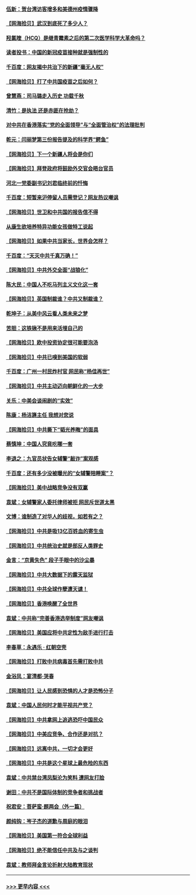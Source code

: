 #### [伍新：贺台湾访客增多和美德州疫情骤降](../pages/nsc993/n12865651.md?t=04081302) 
#### [【网海拾贝】武汉到底死了多少人？](../pages/nsc993/n12863707.md?t=04081302) 
#### [羟氯喹（HCQ）是继青霉素之后的第二次医学科学大革命吗？](../pages/nsc993/n12638564.md?t=04081302) 
#### [读者投书：中国的新冠疫苗接种就是强制性的](../pages/nsc993/n12859932.md?t=04081302) 
#### [千百度：网友揭中共治下的新疆“毫无人权”](../pages/nsc993/n12858385.md?t=04081302) 
#### [【网海拾贝】打了中共国疫苗之后如何？](../pages/nsc993/n12857866.md?t=04081302) 
#### [曾慧燕：司马璐走入历史 功载千秋](../pages/nsc993/n12856996.md?t=04081302) 
#### [清竹：是执法 还是赤匪在抢劫？](../pages/nsc993/n12856952.md?t=04081302) 
#### [对中共在香港落实“党的全面领导”与“全面管治权”的法理批判](../pages/nsc993/n12856929.md?t=04081302) 
#### [乾元：闫丽梦第三份报告提及的科学界“鳄鱼”](../pages/nsc993/n12855985.md?t=04081302) 
#### [【网海拾贝】下一个新疆人将会是你们](../pages/nsc993/n12855864.md?t=04081302) 
#### [【网海拾贝】拜登政府将鼓励外交官会晤台官员](../pages/nsc993/n12853615.md?t=04081302) 
#### [河北一党委副书记刘君临终前的忏悔](../pages/nsc993/n12849420.md?t=04081302) 
#### [千百度：短暂来沪停留人员需登记？网友热议嘲讽](../pages/nsc993/n12853497.md?t=04081302) 
#### [【网海拾贝】世卫和中共国的报告信不得](../pages/nsc993/n12850902.md?t=04081302) 
#### [从康生欲培养特异功能女孩做特工说起](../pages/nsc993/n12849289.md?t=04081302) 
#### [【网海拾贝】如果中共当家长，世界会怎样？](../pages/nsc993/n12848436.md?t=04081302) 
#### [千百度：“天灭中共千真万确！”](../pages/nsc993/n12845659.md?t=04081302) 
#### [【网海拾贝】中共外交全面“战狼化”](../pages/nsc993/n12845607.md?t=04081302) 
#### [陈大民：中国人不吃马列主义文化这一套](../pages/nsc993/n12842496.md?t=04081302) 
#### [【网海拾贝】英国制裁谁？中共又制裁谁？](../pages/nsc993/n12840909.md?t=04081302) 
#### [乾坤子：从美中风云看人类未来之梦](../pages/nsc993/n12840590.md?t=04081302) 
#### [苦胆：这铁锹不是用来活埋自己的](../pages/nsc993/n12839512.md?t=04081302) 
#### [【网海拾贝】欧中投资协定很可能要泡汤](../pages/nsc993/n12835122.md?t=04081302) 
#### [【网海拾贝】中共已嗅到美国的软弱](../pages/nsc993/n12832411.md?t=04081302) 
#### [千百度：广州一村民炸村官 网民称“杨佳再世”](../pages/nsc993/n12832380.md?t=04081302) 
#### [【网海拾贝】中共主动迈向朝鲜化的一大步](../pages/nsc993/n12829887.md?t=04081302) 
#### [关乐：中美会谈闹剧的“实效”](../pages/nsc993/n12826698.md?t=04081302) 
#### [陈康：杨洁篪主任  我想对您说](../pages/nsc993/n12826609.md?t=04081302) 
#### [【网海拾贝】中共撕下“韬光养晦”的面具](../pages/nsc993/n12826459.md?t=04081302) 
#### [蔡慎坤：中国人究竟吃哪一套](../pages/nsc993/n12826010.md?t=04081302) 
#### [李退之：九官员状告女辅警“敲诈”案观感](../pages/nsc993/n12823984.md?t=04081302) 
#### [千百度：还有多少没被曝光的“女辅警陪睡案”？](../pages/nsc993/n12822136.md?t=04081302) 
#### [【网海拾贝】美中战略竞争没有双赢](../pages/nsc993/n12822105.md?t=04081302) 
#### [袁斌：女辅警家人委托律师被拒 网民斥世道太黑](../pages/nsc993/n12822004.md?t=04081302) 
#### [文博：谁制造了对华人的歧视，如若有之？](../pages/nsc993/n12821635.md?t=04081302) 
#### [【网海拾贝】中共是吸13亿百姓血的寄生虫](../pages/nsc993/n12819191.md?t=04081302) 
#### [【网海拾贝】中共统治史就是部反人类罪史](../pages/nsc993/n12816738.md?t=04081302) 
#### [金言：“京黄失色” 段子手眼中的沙尘暴](../pages/nsc993/n12815700.md?t=04081302) 
#### [【网海拾贝】中共大数据下的露天监狱](../pages/nsc993/n12811075.md?t=04081302) 
#### [【网海拾贝】中共全球作孽遭天谴！](../pages/nsc993/n12810258.md?t=04081302) 
#### [【网海拾贝】香港唤醒了全世界](../pages/nsc993/n12809100.md?t=04081302) 
#### [袁斌：中共称“完善香港选举制度”网友嘲讽](../pages/nsc993/n12808994.md?t=04081302) 
#### [【网海拾贝】美国应将中共定性为敌手进行打击](../pages/nsc993/n12806870.md?t=04081302) 
#### [李春草：永遇乐 · 红朝空壳](../pages/nsc993/n12805365.md?t=04081302) 
#### [【网海拾贝】打败中共病毒首先需打败中共](../pages/nsc993/n12803930.md?t=04081302) 
#### [金浴凤：宴清都‧哭春](../pages/nsc993/n12801601.md?t=04081302) 
#### [【网海拾贝】让人民感到恐惧的人才是恐怖分子](../pages/nsc993/n12799347.md?t=04081302) 
#### [袁斌：中国人民何时才能平视共产党？](../pages/nsc993/n12799306.md?t=04081302) 
#### [【网海拾贝】中共拿网上追逃恐吓中国民众](../pages/nsc993/n12796905.md?t=04081302) 
#### [【网海拾贝】中美应竞争、合作还是对抗？](../pages/nsc993/n12794675.md?t=04081302) 
#### [【网海拾贝】远离中共，一切才会更好](../pages/nsc993/n12793572.md?t=04081302) 
#### [【网海拾贝】中共是这个星球上最危险的东西](../pages/nsc993/n12791400.md?t=04081302) 
#### [袁斌：中共禁台湾凤梨沦为笑料 遭网友打脸](../pages/nsc993/n12791335.md?t=04081302) 
#### [谢田：中共不是国际体制的竞争者和挑战者](../pages/nsc993/n12791212.md?t=04081302) 
#### [祝君安：菩萨蛮·题两会（外一篇）](../pages/nsc993/n12786801.md?t=04081302) 
#### [颜纯钩：岑子杰的道歉与周庭的眼泪](../pages/nsc993/n12786775.md?t=04081302) 
#### [【网海拾贝】美国第一符合全球利益](../pages/nsc993/n12786666.md?t=04081302) 
#### [【网海拾贝】绝不能信任中共及与之谈判](../pages/nsc993/n12784266.md?t=04081302) 
#### [袁斌：教师拜金言论折射大陆教育现状](../pages/nsc993/n12783868.md?t=04081302) 

----
#### [ >>> 更早内容 <<< ](../indexes/nsc993-earlier.md)
